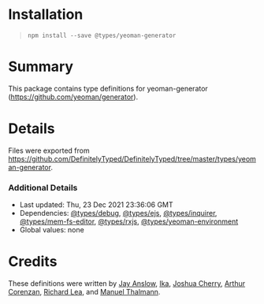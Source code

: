 # Installation
> `npm install --save @types/yeoman-generator`

# Summary
This package contains type definitions for yeoman-generator (https://github.com/yeoman/generator).

# Details
Files were exported from https://github.com/DefinitelyTyped/DefinitelyTyped/tree/master/types/yeoman-generator.

### Additional Details
 * Last updated: Thu, 23 Dec 2021 23:36:06 GMT
 * Dependencies: [@types/debug](https://npmjs.com/package/@types/debug), [@types/ejs](https://npmjs.com/package/@types/ejs), [@types/inquirer](https://npmjs.com/package/@types/inquirer), [@types/mem-fs-editor](https://npmjs.com/package/@types/mem-fs-editor), [@types/rxjs](https://npmjs.com/package/@types/rxjs), [@types/yeoman-environment](https://npmjs.com/package/@types/yeoman-environment)
 * Global values: none

# Credits
These definitions were written by [Jay Anslow](https://github.com/janslow), [Ika](https://github.com/ikatyang), [Joshua Cherry](https://github.com/tasadar2), [Arthur Corenzan](https://github.com/haggen), [Richard Lea](https://github.com/chigix), and [Manuel Thalmann](https://github.com/manuth).
